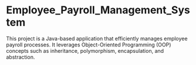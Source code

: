 # Employee_Payroll_Management_System
This project is a Java-based application that efficiently manages employee payroll processes. It leverages Object-Oriented Programming (OOP) concepts such as inheritance, polymorphism, encapsulation, and abstraction.
